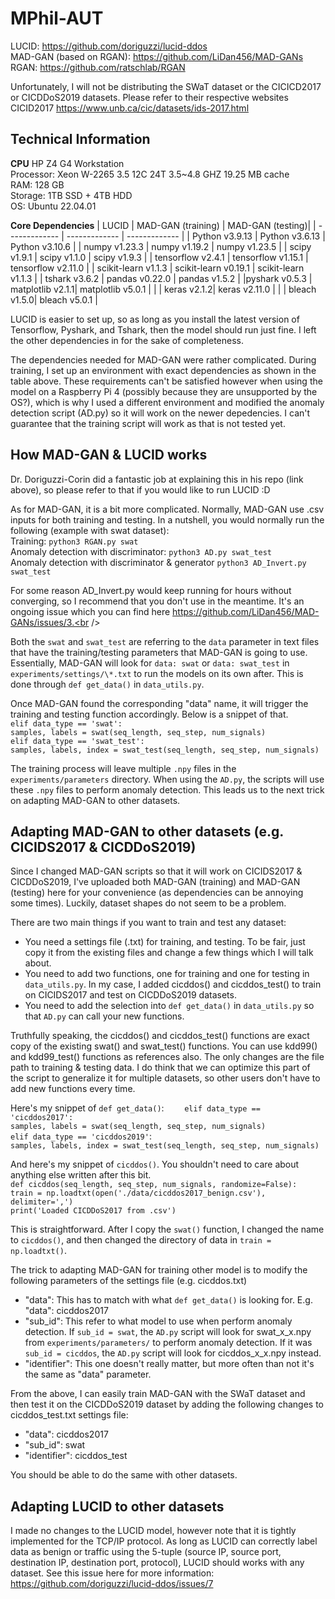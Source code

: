 # MPhil-AUT
LUCID: https://github.com/doriguzzi/lucid-ddos  <br />
MAD-GAN (based on RGAN): https://github.com/LiDan456/MAD-GANs  <br />
RGAN: https://github.com/ratschlab/RGAN  <br />

Unfortunately, I will not be distributing the SWaT dataset or the CICICD2017 or CICDDoS2019 datasets. Please refer to their respective websites  
CICID2017 https://www.unb.ca/cic/datasets/ids-2017.html <br />

## Technical Information
**CPU**
HP Z4 G4 Workstation  
Processor: Xeon W-2265 3.5 12C 24T 3.5~4.8 GHZ 19.25 MB cache  
RAM: 128 GB  
Storage: 1TB SSD + 4TB HDD  
OS: Ubuntu 22.04.01  

**Core Dependencies**
| LUCID  | MAD-GAN (training) | MAD-GAN (testing)|
| ------------- | ------------- | ------------- |
| Python v3.9.13  | Python v3.6.13 | Python v3.10.6 |
| numpy v1.23.3 | numpy v1.19.2  | numpy v1.23.5 |
| scipy v1.9.1 | scipy v1.1.0 | scipy v1.9.3 |
| tensorflow v2.4.1 | tensorflow v1.15.1 | tensorflow v2.11.0 |
| scikit-learn v1.1.3 | scikit-learn v0.19.1 | scikit-learn v1.1.3 |
| tshark v3.6.2 | pandas v0.22.0 | pandas v1.5.2 |
|pyshark v0.5.3 | matplotlib v2.1.1| matplotlib v5.0.1 |
| | keras v2.1.2| keras v2.11.0 |
| | bleach v1.5.0| bleach v5.0.1 |


LUCID is easier to set up, so as long as you install the latest version of Tensorflow, Pyshark, and Tshark, then the model should run just fine. I left the other dependencies in for the sake of completeness.<br />

The dependencies needed for MAD-GAN were rather complicated. During training, I set up an environment with exact dependencies as shown in the table above. These requirements can't be satisfied however when using the model on a Raspberry Pi 4 (possibly because they are unsupported by the OS?), which is why I used a different environment and modified the anomaly detection script (AD.py) so it will work on the newer depedencies. I can't guarantee that the training script will work as that is not tested yet.<br />

## How MAD-GAN & LUCID works
Dr. Doriguzzi-Corin did a fantastic job at explaining this in his repo (link above), so please refer to that if you would like to run LUCID :D  <br />

As for MAD-GAN, it is a bit more complicated. Normally, MAD-GAN use .csv inputs for both training and testing. In a nutshell, you would normally run the following (example with swat dataset):  <br />
Training: `python3 RGAN.py swat` <br />
Anomaly detection with discriminator: `python3 AD.py swat_test`  <br />
Anomaly detection with discriminator & generator `python3 AD_Invert.py swat_test`  <br />

For some reason AD_Invert.py would keep running for hours without converging, so I recommend that you don't use in the meantime. It's an ongoing issue which you can find here https://github.com/LiDan456/MAD-GANs/issues/3.<br />

Both the `swat` and `swat_test` are referring to the `data` parameter in text files that have the training/testing parameters that MAD-GAN is going to use. Essentially, MAD-GAN will look for `data: swat` or `data: swat_test` in `experiments/settings/\*.txt` to run the models on its own after. This is done through `def get_data()` in `data_utils.py`.<br />

Once MAD-GAN found the corresponding "data" name, it will trigger the training and testing function accordingly. Below is a snippet of that.
`    elif data_type == 'swat':` <br />
        `samples, labels = swat(seq_length, seq_step, num_signals)`<br />
    `elif data_type == 'swat_test':`<br />
        `samples, labels, index = swat_test(seq_length, seq_step, num_signals)`<br />

The training process will leave multiple `.npy` files in the `experiments/parameters` directory. When using the `AD.py`, the scripts will use these `.npy` files to perform anomaly detection. This leads us to the next trick on adapting MAD-GAN to other datasets.<br />

## Adapting MAD-GAN to other datasets (e.g. CICIDS2017 & CICDDoS2019)
Since I changed MAD-GAN scripts so that it will work on CICIDS2017 & CICDDoS2019, I've uploaded both MAD-GAN (training) and MAD-GAN (testing) here for your convenience (as dependencies can be annoying some times). Luckily, dataset shapes do not seem to be a problem.<br />

There are two main things if you want to train and test any dataset:<br />
- You need a settings file (.txt) for training, and testing. To be fair, just copy it from the existing files and change a few things which I will talk about.
- You need to add two functions, one for training and one for testing in `data_utils.py`. In my case, I added cicddos() and cicddos_test() to train on CICIDS2017 and test on CICDDoS2019 datasets.
- You need to add the selection into `def get_data()` in `data_utils.py` so that `AD.py` can call your new functions.

Truthfully speaking, the cicddos() and cicddos_test() functions are exact copy of the existing swat() and swat_test() functions. You can use kdd99() and kdd99_test() functions as references also. The only changes are the file path to training & testing data. I do think that we can optimize this part of the script to generalize it for multiple datasets, so other users don't have to add new functions every time.<br />

Here's my snippet of `def get_data()`:
`    elif data_type == 'cicddos2017':`<br />
        `samples, labels = swat(seq_length, seq_step, num_signals)`<br />
    `elif data_type == 'cicddos2019'`:<br />
        `samples, labels, index = swat_test(seq_length, seq_step, num_signals)`<br />
 
And here's my snippet of `cicddos()`. You shouldn't need to care about anything else written after this bit. <br />
`def cicddos(seq_length, seq_step, num_signals, randomize=False):`<br />
    `train = np.loadtxt(open('./data/cicddos2017_benign.csv'), delimiter=',')`<br />
    `print('Loaded CICDDoS2017 from .csv')` <br />

This is straightforward. After I copy the `swat()` function, I changed the name to `cicddos()`, and then changed the directory of data in `train = np.loadtxt()`. <br />

The trick to adapting MAD-GAN for training other model is to modify the following parameters of the settings file (e.g. cicddos.txt)<br />
- "data": This has to match with what `def get_data()` is looking for. E.g. "data": cicddos2017
- "sub_id": This refer to what model to use when perform anomaly detection. If `sub_id = swat`, the `AD.py` script will look for swat_x_x.npy from `experiments/parameters/` to perform anomaly detection. If it was `sub_id = cicddos`, the `AD.py` script will look for cicddos_x_x.npy instead. 
- "identifier": This one doesn't really matter, but more often than not it's the same as "data" parameter. 

From the above, I can easily train MAD-GAN with the SWaT dataset and then test it on the CICDDoS2019 dataset by adding the following changes to cicddos_test.txt settings file:<br />
- "data": cicddos2017
- "sub_id": swat
- "identifier": cicddos_test

You should be able to do the same with other datasets.

## Adapting LUCID to other datasets
I made no changes to the LUCID model, however note that it is tightly implemented for the TCP/IP protocol. As long as LUCID can correctly label data as benign or traffic using the 5-tuple (source IP, source port, destination IP, destination port, protocol), LUCID should works with any dataset. See this issue here for more information:<br />
https://github.com/doriguzzi/lucid-ddos/issues/7

